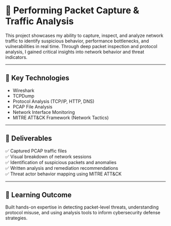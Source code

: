 # 📡 Performing Packet Capture & Traffic Analysis

This project showcases my ability to capture, inspect, and analyze network traffic to identify suspicious behavior, performance bottlenecks, and vulnerabilities in real time. Through deep packet inspection and protocol analysis, I gained critical insights into network behavior and threat indicators.

---

## 🔧 Key Technologies

- Wireshark
- TCPDump
- Protocol Analysis (TCP/IP, HTTP, DNS)
- PCAP File Analysis
- Network Interface Monitoring
- MITRE ATT&CK Framework (Network Tactics)

---

## 📁 Deliverables

✅ Captured PCAP traffic files  
✅ Visual breakdown of network sessions  
✅ Identification of suspicious packets and anomalies  
✅ Written analysis and remediation recommendations  
✅ Threat actor behavior mapping using MITRE ATT&CK

---

## 🧠 Learning Outcome

Built hands-on expertise in detecting packet-level threats, understanding protocol misuse, and using analysis tools to inform cybersecurity defense strategies.
